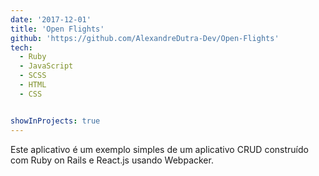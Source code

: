 ```yaml
---
date: '2017-12-01'
title: 'Open Flights'
github: 'https://github.com/AlexandreDutra-Dev/Open-Flights'
tech:
  - Ruby
  - JavaScript
  - SCSS
  - HTML
  - CSS


showInProjects: true
---
```


Este aplicativo é um exemplo simples de um aplicativo CRUD construído com Ruby on Rails e React.js usando Webpacker. 